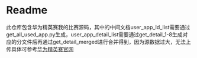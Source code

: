 # Readme
此仓库包含华为精英赛我的比赛源码，其中的中间文档user_app_Id_list需要通过get_all_used_app.py生成，user_app_detail_list需要通过get_detail_1-8生成对应的分文件后再通过get_detail_merged进行合并得到，因为源数据过大，无法上传具体可参考[华为精英赛官网](https://developer.huawei.com/consumer/cn/activity/devStarAI/algo/competition.html#/preliminary/info/digix-trail-02/introduction)
